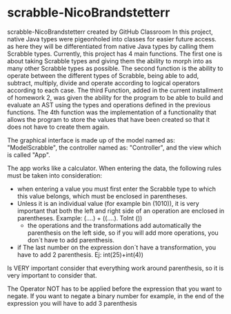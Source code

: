 # scrabble-NicoBrandstetterr
scrabble-NicoBrandstetterr created by GitHub Classroom
In this project, native Java types were pigeonholed into classes for easier future
access. as here they will be differentiated from native Java types by calling them
Scrabble types. Currently, this project has 4 main functions. The first one is about
taking Scrabble types and giving them the ability to morph into as many other Scrabble
types as possible. The second function is the ability to operate between the different
types of Scrabble, being able to add, subtract, multiply, divide and operate according
to logical operators according to each case. The third Function, added in the current
installment of homework 2, was given the ability for the program to be able to build and 
evaluate an AST using the types and operations defined in the previous functions. The 4th
function was the implementation of a functionality that allows the program to store the values
that have been created so that it does not have to create them again.

The graphical interface is made up of the model named as: "ModelScrabble",
the controller named as: "Controller", and the view which is called "App".

The app works like a calculator. When entering the data, the following rules must be taken into
consideration:
- when entering a value you must first enter the Scrabble type to which this value belongs, which must be enclosed in parentheses.
- Unless it is an individual value (for example bin (1010)), it is very important that both the left and right side of an operation are enclosed in parentheses.
  Example: (....) + ((....). ToInt ())
  - the operations and the transformations add automatically the parenthesis on the left side, so if you will add more operations, you
  don´t have to add parenthesis.
- if The last number on the expression don´t have a transformation, you have to add 2 parenthesis.
  Ej: int(25)+int(4))
  
Is VERY important consider that everything work around parenthesis, so it is very important to consider that.

The Operator NOT has to be applied before the expression that you want to negate. If you want to negate 
a binary number for example, in the end of the expression you will have to add 3 parenthesis
